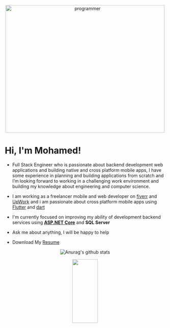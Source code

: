 <p align="center">

   <img src="https://user-images.githubusercontent.com/38363762/127749693-bc17f643-1beb-4b8d-8986-83988a963ce3.gif" alt="programmer" width="500" height="400">
  



# Hi, I'm **Mohamed!**

 * Full Stack Engineer who is passionate about backend development web applications and building native and
   cross platform mobile apps, I have some experience in planning and building applications from scratch and
   I’m looking forward to working in a challenging work environment and building my knowledge about
   engineering and computer science.

 * I am working as a freelancer mobile and web developer on [fiverr](https://www.fiverr.com/mohamedragab22?up_rollout=true) and [UpWork](https://www.upwork.com/freelancers/~01898d38ed3e953e12) and i am passionate about cross platform mobile apps using [Flutter](https://flutter.dev/?gclsrc=aw.ds&&gclid=Cj0KCQjwo-aCBhC-ARIsAAkNQiuwdY-ozZsuZfE-BGTy5OuUT4zTgoWEmcRhwouBdQ6hpL_9bREiy9gaAsRlEALw_wcB) and [dart](https://dart.dev/)

 * I'm currently focused on improving my ability of development backend services using [**ASP.NET Core**](https://nodejs.org/en/) and **SQL Server**

 * Ask me about anything, I will be happy to help
 
 * Download My [Resume](https://drive.google.com/file/d/1MvTzWGwV7b94bSloX9EZlWQ3Aas6rnoi/view?usp=sharing) 

<div align="center">

![Anurag's github stats](https://github-readme-stats.vercel.app/api?username=MohamedRagaab&show_icons=true&theme=radical)
  
</div>
<div align="center">
<img src="https://github-readme-stats.vercel.app/api/top-langs/?username=MohamedRagaab&show_icons=true&layout=compact&cache_seconds=1800&langs_count=8&theme=blueberry&count_private=true&show_icons=true" width=40% height="200px"/>
</div>
